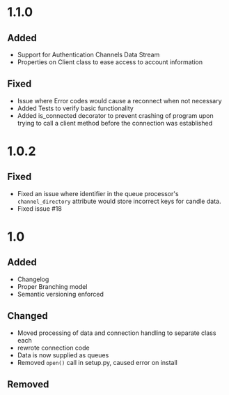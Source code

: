 # 1.1.0

## Added
- Support for Authentication Channels Data Stream
- Properties on Client class to ease access to account information

## Fixed
- Issue where Error codes would cause a reconnect when not necessary
- Added Tests to verify basic functionality
- Added is_connected decorator to prevent crashing of program upon trying
to call a client method before the connection was established

# 1.0.2

## Fixed
- Fixed an issue where identifier in the queue processor's `channel_directory` attribute would store incorrect keys for candle data. 
- Fixed issue #18

# 1.0

## Added
- Changelog
- Proper Branching model
- Semantic versioning enforced

## Changed
- Moved processing of data and connection handling to separate class each
- rewrote connection code
- Data is now supplied as queues
- Removed `open()` call in setup.py, caused error on install


## Removed
